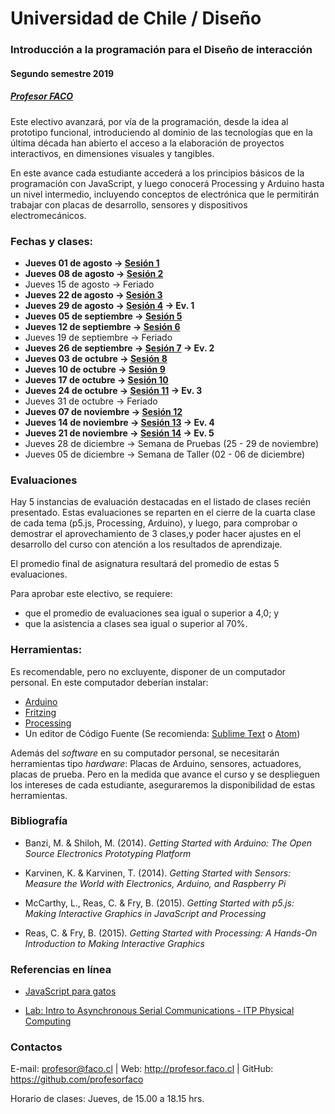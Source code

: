 # Universidad de Chile / Diseño

### Introducción a la programación para el Diseño de interacción
#### Segundo semestre 2019
##### [Profesor FACO](http://profesor.faco.cl/)

Este electivo avanzará, por vía de la programación, desde la idea al prototipo funcional, introduciendo al dominio de las tecnologías que en la última década han abierto el acceso a la elaboración de proyectos interactivos, en dimensiones visuales y tangibles. 

En este avance cada estudiante accederá a los principios básicos de la programación con JavaScript, y luego conocerá Processing y Arduino hasta un nivel intermedio, incluyendo conceptos de electrónica que le permitirán trabajar con placas de desarrollo, sensores y dispositivos electromecánicos.

### Fechas y clases: 

- **Jueves 01 de agosto → [Sesión 1](https://github.com/profesorfaco/AUD5V0010-2019-2/tree/gh-pages/sesion-01)**
- **Jueves 08 de agosto → [Sesión 2](https://github.com/profesorfaco/AUD5V0010-2019-2/tree/gh-pages/sesion-02)**
- Jueves 15 de agosto → Feriado
- **Jueves 22 de agosto → [Sesión 3](https://github.com/profesorfaco/AUD5V0010-2019-2/tree/gh-pages/sesion-03)**
- **Jueves 29 de agosto → [Sesión 4](https://github.com/profesorfaco/AUD5V0010-2019-2/tree/gh-pages/sesion-04) → Ev. 1**
- **Jueves 05 de septiembre → [Sesión 5](https://github.com/profesorfaco/AUD5V0010-2019-2/tree/gh-pages/sesion-05)**
- **Jueves 12 de septiembre → [Sesión 6](https://github.com/profesorfaco/AUD5V0010-2019-2/tree/gh-pages/sesion-06)**
- Jueves 19 de septiembre → Feriado
- **Jueves 26 de septiembre → [Sesión 7](https://github.com/profesorfaco/AUD5V0010-2019-2/tree/gh-pages/sesion-07) → Ev. 2**
- **Jueves 03 de octubre → [Sesión 8](https://github.com/profesorfaco/AUD5V0010-2019-2/tree/gh-pages/sesion-08)**
- **Jueves 10 de octubre → [Sesión 9](https://github.com/profesorfaco/AUD5V0010-2019-2/tree/gh-pages/sesion-09)**
- **Jueves 17 de octubre → [Sesión 10](https://github.com/profesorfaco/AUD5V0010-2019-2/tree/gh-pages/sesion-10)**
- **Jueves 24 de octubre → [Sesión 11](https://github.com/profesorfaco/AUD5V0010-2019-2/tree/gh-pages/sesion-11) → Ev. 3**
- Jueves 31 de octubre → Feriado
- **Jueves 07 de noviembre → [Sesión 12](https://github.com/profesorfaco/AUD5V0010-2019-2/tree/gh-pages/sesion-12)**
- **Jueves 14 de noviembre → [Sesión 13](https://github.com/profesorfaco/AUD5V0010-2019-2/tree/gh-pages/sesion-13) → Ev. 4**
- **Jueves 21 de noviembre → [Sesión 14](https://github.com/profesorfaco/AUD5V0010-2019-2/tree/gh-pages/sesion-14) → Ev. 5**
- Jueves 28 de diciembre → Semana de Pruebas (25 - 29 de noviembre)
- Jueves 05 de diciembre → Semana de Taller (02 - 06 de diciembre)

### Evaluaciones

Hay 5 instancias de evaluación destacadas en el listado de clases recién presentado. Estas evaluaciones se reparten en el cierre de la cuarta clase de cada tema (p5.js, Processing, Arduino), y luego, para comprobar o demostrar el aprovechamiento de 3 clases,y poder hacer ajustes en el desarrollo del curso con atención a los resultados de aprendizaje.

El promedio final de asignatura resultará del promedio de estas 5 evaluaciones. 

Para aprobar este electivo, se requiere: 

- que el promedio de evaluaciones sea igual o superior a 4,0; y 
- que la asistencia a clases sea igual o superior al 70%.  

### Herramientas:

Es recomendable, pero no excluyente, disponer de un computador personal. En este computador deberían instalar: 

- [Arduino](https://www.arduino.cc/)
- [Fritzing](http://fritzing.org/download/)
- [Processing](https://processing.org/download/)
- Un editor de Código Fuente (Se recomienda: [Sublime Text](https://www.sublimetext.com/) o [Atom](https://atom.io/))

Además del *software* en su computador personal, se necesitarán herramientas tipo *hardware*: Placas de Arduino, sensores, actuadores, placas de prueba. Pero en la medida que avance el curso y se desplieguen los intereses de cada estudiante, aseguraremos la disponibilidad de estas herramientas.

### Bibliografía

- Banzi, M. & Shiloh, M. (2014). *Getting Started with Arduino: The Open Source Electronics Prototyping Platform*

- Karvinen, K. & Karvinen, T. (2014). *Getting Started with Sensors: Measure the World with Electronics, Arduino, and Raspberry Pi*

- McCarthy, L., Reas, C. &  Fry, B. (2015). *Getting Started with p5.js: Making Interactive Graphics in JavaScript and Processing*

- Reas, C. &  Fry, B. (2015). *Getting Started with Processing: A Hands-On Introduction to Making Interactive Graphics*

### Referencias en línea

- [JavaScript para gatos](https://jsparagatos.com/)

- [Lab: Intro to Asynchronous Serial Communications - ITP Physical Computing](https://itp.nyu.edu/physcomp/lab-intro-to-serial-communications/)

### Contactos

E-mail: profesor@faco.cl | Web: http://profesor.faco.cl | GitHub: https://github.com/profesorfaco

Horario de clases: Jueves, de 15.00 a 18.15 hrs.
